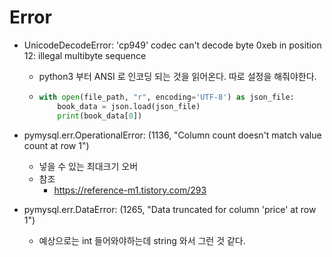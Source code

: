 # Error



- UnicodeDecodeError: 'cp949' codec can't decode byte 0xeb in position 12: illegal multibyte sequence

  - python3 부터 ANSI 로 인코딩 되는 것을 읽어온다. 따로 설정을 해줘야한다.

  - ```python
    with open(file_path, "r", encoding='UTF-8') as json_file:
        book_data = json.load(json_file)
        print(book_data[0])
    ```







- pymysql.err.OperationalError: (1136, "Column count doesn't match value count at row 1")
  - 넣을 수 있는 최대크기 오버
  - 참조
    - https://reference-m1.tistory.com/293



- pymysql.err.DataError: (1265, "Data truncated for column 'price' at row 1")
  - 예상으로는 int 들어와야하는데 string 와서 그런 것 같다.



